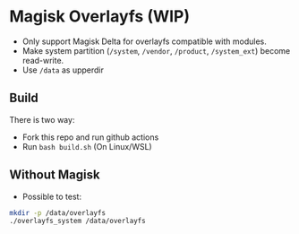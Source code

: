 # Magisk Overlayfs (WIP)

- Only support Magisk Delta for overlayfs compatible with modules.
- Make system partition (`/system`, `/vendor`, `/product`, `/system_ext`) become read-write.
- Use `/data` as upperdir

## Build

There is two way:
- Fork this repo and run github actions
- Run `bash build.sh` (On Linux/WSL)

## Without Magisk

- Possible to test:

```bash
mkdir -p /data/overlayfs
./overlayfs_system /data/overlayfs
```